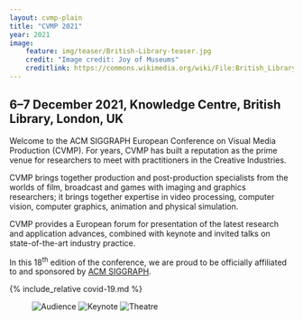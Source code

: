 ```yaml
---
layout: cvmp-plain
title: "CVMP 2021"
year: 2021
image:
    feature: img/teaser/British-Library-teaser.jpg
    credit: "Image credit: Joy of Museums"
    creditlink: https://commons.wikimedia.org/wiki/File:British_Library_-_Joy_of_Museums_-_2.jpg
---
```

## 6–7 December 2021, Knowledge Centre, British Library, London, UK

Welcome to the ACM SIGGRAPH European Conference on Visual Media Production (CVMP). For years, CVMP has built a reputation as the prime venue for researchers to meet with practitioners in the Creative Industries.

CVMP brings together production and post-production specialists from the worlds of film, broadcast and games with imaging and graphics researchers; it brings together expertise in video processing, computer vision, computer graphics, animation and physical simulation.

CVMP provides a European forum for presentation of the latest research and application advances, combined with keynote and invited talks on state-of-the-art industry practice.

In this 18<sup>th</sup> edition of the conference, we are proud to be officially affiliated to and sponsored by [ACM SIGGRAPH](https://www.siggraph.org).

{% include_relative covid-19.md %}

<!-- featured images -->
<figure class="top3" >
    <img class="col-xs-12 col-sm-4" src="{{site.url}}/img/cvmp/cvmp-audience.jpg" alt="Audience">
    <img class="col-xs-12 col-sm-4" src="{{site.url}}/img/cvmp/cvmp-keynote.jpg" alt="Keynote">
    <img class="col-xs-12 col-sm-4" src="{{site.url}}/img/cvmp/cvmp-knowledge-centre-theatre.jpg" alt="Theatre">
</figure>
